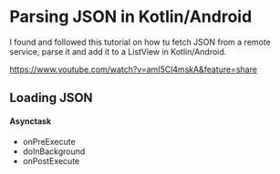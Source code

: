 # Parsing JSON in Kotlin/Android

I found and followed this tutorial on how tu fetch JSON from a remote service, parse it and add it to a ListView in Kotlin/Android.

https://www.youtube.com/watch?v=amI5Cl4mskA&feature=share


## Loading JSON



#### Asynctask

* onPreExecute
* doInBackground
* onPostExecute